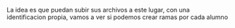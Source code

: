 La idea es que puedan subir sus archivos a este lugar, con una identificacion propia, vamos a ver si podemos crear ramas por cada alumno
